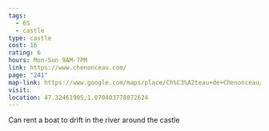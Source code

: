 ```yaml
---
tags:
  - 6S
  - castle
type: castle
cost: 16
rating: 6
hours: Mon-Sun 9AM-7PM
link: https://www.chenonceau.com/
page: "241"
map-link: https://www.google.com/maps/place/Ch%C3%A2teau+de+Chenonceau/@47.3248732,1.0677256,17z/data=!4m15!1m8!3m7!1s0x47fcb0d5d9a0a8a1:0x261259efc9ff1001!2sCh%C3%A2teau+de+Chenonceau!8m2!3d47.3248696!4d1.0703005!10e2!16zL20vMGw0Mzk!3m5!1s0x47fcb0d5d9a0a8a1:0x261259efc9ff1001!8m2!3d47.3248696!4d1.0703005!16zL20vMGw0Mzk?entry=ttu&g_ep=EgoyMDI0MDkxMS4wIKXMDSoASAFQAw%3D%3D
visit: 
location: 47.32461905,1.070403778072624
---
```

Can rent a boat to drift in the river around the castle